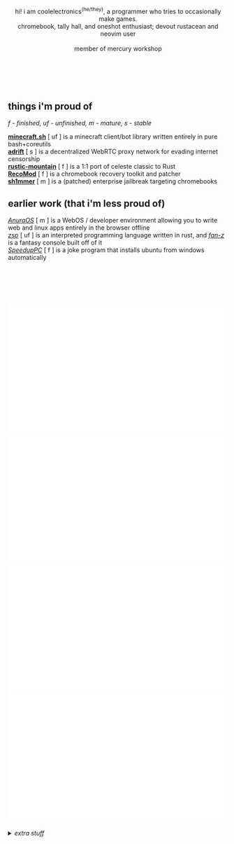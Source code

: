 <p align="center">
  hi! i am coolelectronics<sup>(he/they)</sup>, a programmer who tries to occasionally make games.<br/>
chromebook, tally hall, and oneshot enthusiast; devout rustacean and neovim user<br/>
<br/>
member of mercury workshop
<p/>
  <br/>
  <br/>
  <br/>
  <br/>

## things i'm proud of
*f - finished, uf - unfinished, m - mature, s - stable*

[**minecraft.sh**](https://github.com/CoolElectronics/minecraft.sh) [ uf ] is a minecraft client/bot library written entirely in pure bash+coreutils<br/>
[**adrift**](https://github.com/MercuryWorkshop/adrift) [ s ] is a decentralized WebRTC proxy network for evading internet censorship<br/>
[**rustic-mountain**](https://github.com/CoolElectronics/rustic-mountain) [ f ] is a 1:1 port of celeste classic to Rust<br/>
[**RecoMod**](https://github.com/MercuryWorkshop/RecoMod) [ f ] is a chromebook recovery toolkit and patcher<br/>
[**sh1mmer**](https://github.com/MercuryWorkshop/sh1mmer) [ m ] is a (patched) enterprise jailbreak targeting chromebooks<br/>

## earlier work (that i'm less proud of)

[*AnuraOS*](https://github.com/MercuryWorkshop/AliceWM) [ m ] is a WebOS / developer environment allowing you to write web and linux apps entirely in the browser offline<br/>
[*zsp*](https://github.com/CoolElectronics/zsp) [ uf ] is an interpreted programming language written in rust, and [*fan-z*](https://github.com/CoolElectronics/fan-z) is a fantasy console built off of it<br/>
[*SpeedupPC*](https://github.com/CoolElectronics/SpeedupPc) [ f ] is a joke program that installs ubuntu from windows automatically<br/>

  <br/>
  <br/>
  <br/>
  <br/>



![](https://raw.githubusercontent.com/coolelectronics/github-stats/master/generated/overview.svg#gh-dark-mode-only)
![](https://raw.githubusercontent.com/coolelectronics/github-stats/master/generated/overview.svg#gh-light-mode-only)
![](https://raw.githubusercontent.com/coolelectronics/github-stats/master/generated/languages.svg#gh-dark-mode-only)
![](https://raw.githubusercontent.com/coolelectronics/github-stats/master/generated/languages.svg#gh-light-mode-only)


<details>
  <summary><i>extra stuff</i></summary>
  
   *dissed cord* > [@coolelectronics](https://discord.com/users/696392247205298207) <br/>
   *website* > https://coolelectronics.me <br/>
   *mail* > [me@coolelectronics.me](mailto:me@coolelectronics.me) <br/>
   *fed verse* > [@coolelectronics@akkoma.mercurywork.shop](https://akkoma.mercurywork.shop/coolelectronics) <br/>
   *pgp* > https://coolelectronics.me/pgp <br/><br/>
</details>
